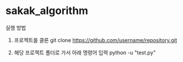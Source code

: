 # sakak_algorithm

실행 방법

1. 프로젝트를 클론
git clone https://github.com/username/repository.git

2. 해당 프로젝트 폴더로 가서 아래 명령어 입력
python -u "test.py"
